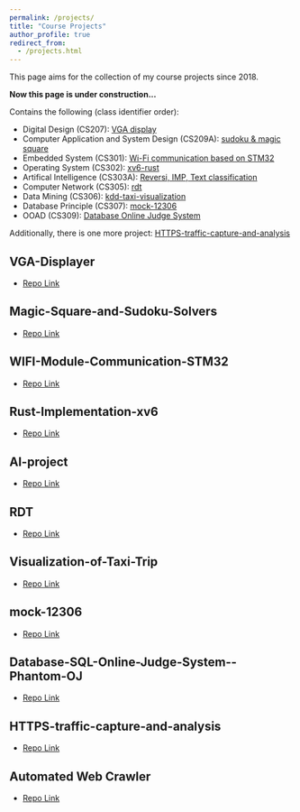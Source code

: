 ```yaml
---
permalink: /projects/
title: "Course Projects"
author_profile: true
redirect_from:
  - /projects.html
---
```


This page aims for the collection of my course projects since 2018.

**Now this page is under construction...**

Contains the following (class identifier order):

- Digital Design (CS207): [VGA display](#VGA-Displayer)
- Computer Application and System Design (CS209A): [sudoku & magic square](#Magic-Square-and-Sudoku-Solvers)
- Embedded System (CS301): [Wi-Fi communication based on STM32](#WIFI-Module-Communication-STM32)
- Operating System (CS302): [xv6-rust](#Rust-Implementation-xv6)
- Artifical Intelligence (CS303A): [Reversi, IMP, Text classification](#AI-project)
- Computer Network (CS305): [rdt](#RDT)
- Data Mining (CS306): [kdd-taxi-visualization](#Visualization-of-Taxi-Trip)
- Database Principle (CS307): [mock-12306](#mock-12306)
- OOAD (CS309): [Database Online Judge System](#Database-SQL-Online-Judge-System--Phantom-OJ)

Additionally, there is one more project: [HTTPS-traffic-capture-and-analysis](#HTTPS-traffic-capture-and-analysis)

## VGA-Displayer

- [Repo Link](https://github.com/assign-D-D/simple_VGA)

## Magic-Square-and-Sudoku-Solvers

- [Repo Link](https://github.com/quantum-square)

## WIFI-Module-Communication-STM32

- [Repo Link](https://github.com/CS301-sustech-zmfl/wifi-communication)

## Rust-Implementation-xv6

- [Repo Link](https://github.com/CS301-sustech-zmfl/xv6-rust)

## AI-project

- [Repo Link](https://github.com/lethal233/CS303A-projects)

## RDT

- [Repo Link](https://github.com/zero-day-rdt/RDT)

## Visualization-of-Taxi-Trip

- [Repo Link](https://github.com/kdd-taxi-visualization)

## mock-12306

- [Repo Link](https://github.com/Select-60321/select-60321)

## Database-SQL-Online-Judge-System--Phantom-OJ

- [Repo Link](https://github.com/Phantom-OJ)

## HTTPS-traffic-capture-and-analysis

- [Repo Link](https://github.com/mitmproxy-https-analysis/session_capture)

## Automated Web Crawler

- [Repo Link](https://github.com/lethal233/subtle-utils)
